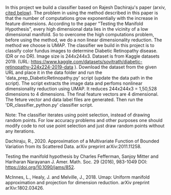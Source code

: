In this project we build a classifier based on Rajesh Dachiraju's paper (arxiv, [cited below](https://arxiv.org/abs/2011.11258)). The problem in using the method described in this paper is that the number of computations grow exponentially with the increase in feature dimensions. According to the paper "Testing the Manifold Hypothesis", every high dimensional data lies in the vicinity of a low dimensional manifold. So to overcome the high computations problem, before using the method, we do a non linear dimensionality reduction. The method we choose is UMAP.
The classifier we build in this project is to classify color fundus images to determine Diabetic Retinopathy disease. (DR or no DR). Image size is 244x244x3. Dataset is from Kaggle datasets 2019. (URL: https://www.kaggle.com/datasets/sovitrath/diabetic-retinopathy-224x224-2019-data ).
Download the dataset from the given URL and place it in the data folder and run the 'data_prep_DiabeticRetinopathy.py' script (update the data path in the script). The script extracts the image data and perfoms nonlinear dimensionality reduction using UMAP.
It reduces 244x244x3 =  1,50,528 dimensions to 4 dimensions. The final feature vectors are 4 dimensional. The feture vector and data label files are generated.  Then run the 'DR_classifier_python.py' classifier script.

Note: The classifier iterates using point selection, instead of drawing random points. For low accuracy problems and other purposes one should modify code to not use point selection and just draw random points without any iterations.

Dachiraju, R., 2020. Approximation of a Multivariate Function of Bounded Variation from its Scattered Data. arXiv preprint arXiv:2011.11258.

Testing the manifold hypothesis by Charles Fefferman, Sanjoy Mitter and Hariharan Narayanan J. Amer. Math. Soc. 29 (2016), 983-1049 DOI: https://doi.org/10.1090/jams/852.

McInnes, L., Healy, J. and Melville, J., 2018. Umap: Uniform manifold approximation and projection for dimension reduction. arXiv preprint arXiv:1802.03426.
